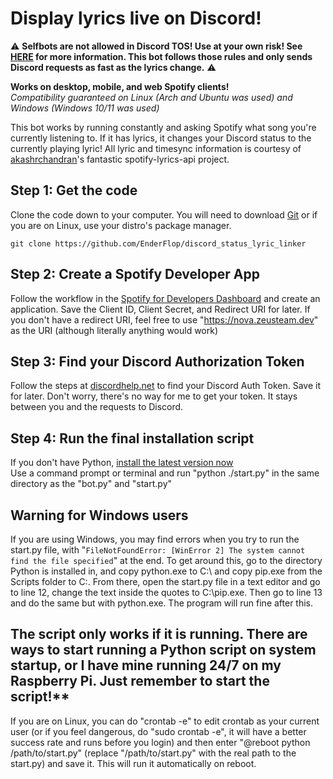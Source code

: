 
# Display lyrics live on Discord!
:warning: **Selfbots are not allowed in Discord TOS! Use at your own risk! See [HERE](https://gist.github.com/nomsi/2684f5692cad5b0ceb52e308631859fd) for more information. This bot follows those rules and only sends Discord requests as fast as the lyrics change.** :warning:

**Works on desktop, mobile, and web Spotify clients!**  
*Compatibility guaranteed on Linux (Arch and Ubuntu was used) and Windows (Windows 10/11 was used)*  

This bot works by running constantly and asking Spotify what song you're currently listening to. If it has lyrics, it changes your Discord status to the currently playing lyric! All lyric and timesync information is courtesy of [akashrchandran](https://github.com/akashrchandran/spotify-lyrics-api)'s fantastic spotify-lyrics-api project.

## Step 1: Get the code
Clone the code down to your computer. You will need to download [Git](https://git-scm.com/downloads) or if you are on Linux, use your distro's package manager.

    git clone https://github.com/EnderFlop/discord_status_lyric_linker

## Step 2: Create a Spotify Developer App
Follow the workflow in the [Spotify for Developers Dashboard](https://developer.spotify.com/dashboard/create) and create an application. Save the Client ID, Client Secret, and Redirect URI for later.
If you don't have a redirect URI, feel free to use "https://nova.zeusteam.dev" as the URI (although literally anything would work)
## Step 3: Find your Discord Authorization Token
Follow the steps at [discordhelp.net](https://discordhelp.net/discord-token) to find your Discord Auth Token. Save it for later. Don't worry, there's no way for me to get your token. It stays between you and the requests to Discord.
## Step 4: Run the final installation script
If you don't have Python, [install the latest version now](https://www.python.org/downloads/)  
Use a command prompt or terminal and run "python ./start.py" in the same directory as the "bot.py" and "start.py"
## Warning for Windows users
If you are using Windows, you may find errors when you try to run the start.py file, with "`FileNotFoundError: [WinError 2] The system cannot find the file specified`" at the end. To get around this, go to the directory Python is installed in, and copy python.exe to C:\ and copy pip.exe from the Scripts folder to C:\. From there, open the start.py file in a text editor and go to line 12, change the text inside the quotes to C:\pip.exe. Then go to line 13 and do the same but with python.exe. The program will run fine after this. 

## The script only works if it is running. There are ways to start running a Python script on system startup, or I have mine running 24/7 on my Raspberry Pi. Just remember to start the script!**  
If you are on Linux, you can do "crontab -e" to edit crontab as your current user (or if you feel dangerous, do "sudo crontab -e", it will have a better success rate and runs before you login) and then enter "@reboot python /path/to/start.py" (replace "/path/to/start.py" with the real path to the start.py) and save it. This will run it automatically on reboot.
